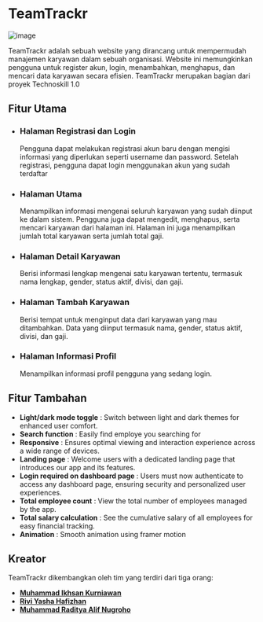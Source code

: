 # **TeamTrackr**
![image](https://github.com/user-attachments/assets/6f57730b-5ca4-4981-be4a-5b91c91f1902)

TeamTrackr adalah sebuah website yang dirancang untuk mempermudah manajemen karyawan dalam sebuah organisasi. Website ini memungkinkan pengguna untuk register akun, login, menambahkan, menghapus, dan mencari data karyawan secara efisien. TeamTrackr merupakan bagian dari proyek Technoskill 1.0

## **Fitur Utama**
* ### **Halaman Registrasi dan Login**
   Pengguna dapat melakukan registrasi akun baru dengan mengisi informasi yang diperlukan seperti username dan password. Setelah registrasi, pengguna dapat login menggunakan akun yang sudah terdaftar

* ### **Halaman Utama**
   Menampilkan informasi mengenai seluruh karyawan yang sudah diinput ke dalam sistem. Pengguna juga dapat mengedit, menghapus, serta mencari karyawan dari halaman ini. Halaman ini juga menampilkan jumlah total karyawan serta jumlah total gaji.

* ### **Halaman Detail Karyawan**
   Berisi informasi lengkap mengenai satu karyawan tertentu, termasuk nama lengkap, gender, status aktif, divisi, dan gaji.

* ### **Halaman Tambah Karyawan**
   Berisi tempat untuk menginput data dari karyawan yang mau ditambahkan. Data yang diinput termasuk nama, gender, status aktif, divisi, dan gaji.

* ### **Halaman Informasi Profil**
   Menampilkan informasi profil pengguna yang sedang login.


## **Fitur Tambahan**

- **Light/dark mode toggle** : Switch between light and dark themes for enhanced user comfort.
- **Search function** : Easily find employe you searching for
- **Responsive** :  Ensures optimal viewing and interaction experience across a wide range of devices.
- **Landing page** : Welcome users with a dedicated landing page that introduces our app and its features.
- **Login required on dashboard page** : Users must now authenticate to access any dashboard page, ensuring security and personalized user experiences.
- **Total employee count** : View the total number of employees managed by the app.
- **Total salary calculation** : See the cumulative salary of all employees for easy financial tracking.
- **Animation** : Smooth animation using framer motion


## **Kreator**
TeamTrackr dikembangkan oleh tim yang terdiri dari tiga orang:

* [**Muhammad Ikhsan Kurniawan**](https://github.com/esuuun)
* [**Rivi Yasha Hafizhan**](https://github.com/ssantario)
* [**Muhammad Raditya Alif Nugroho**](https://github.com/dityalif)
